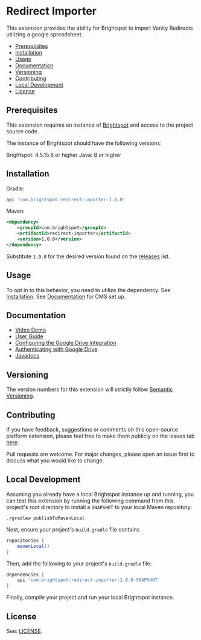 # Redirect Importer

This extension provides the ability for Brightspot to import Vanity Redirects utilizing a google spreadsheet. 

* [Prerequisites](#prerequisites)
* [Installation](#installation)
* [Usage](#usage)
* [Documentation](#documentation)
* [Versioning](#versioning)
* [Contributing](#contributing)
* [Local Development](#local-development)
* [License](#license)

## Prerequisites

This extension requires an instance of [Brightspot](https://www.brightspot.com/) and access to the project source code.

The instance of Brightspot should have the following versions:

Brightspot: 4.5.15.8 or higher
Java: 8 or higher

## Installation

Gradle:
```groovy
api 'com.brightspot:redirect-importer:1.0.0'
```

Maven:
```xml
<dependency>
    <groupId>com.brightspot</groupId>
    <artifactId>redirect-importer</artifactId>
    <version>1.0.0</version>
</dependency>
```

Substitute `1.0.0` for the desired version found on the [releases](/releases) list.

## Usage
To opt in to this behavior, you need to utilize the dependency. See [Installation](#installation). See [Documentation](#documentation) for CMS set up.

## Documentation

- [Video Demo](https://www.brightspot.com/documentation/brightspot-cms-user-guide/redirect-importer-demo)
- [User Guide](https://www.brightspot.com/documentation/brightspot-cms-user-guide/redirect-importer)
- [Configuring the Google Drive integration](https://www.brightspot.com/documentation/brightspot-integrations-guide/latest/google-drive)
- [Authenticating with Google Drive](https://www.brightspot.com/documentation/brightspot-integrations-guide/configuring-the-google-drive-integration)
- [Javadocs](https://artifactory.psdops.com/public/com/brightspot/redirect-importer/%5BRELEASE%5D/redirect-importer-%5BRELEASE%5D-javadoc.jar!/index.html)

## Versioning

The version numbers for this extension will strictly follow [Semantic Versioning](https://semver.org/).

## Contributing

If you have feedback, suggestions or comments on this open-source platform extension, please feel free to make them publicly on the issues tab [here](https://github.com/brightspot/redirect-importer/issues).

Pull requests are welcome. For major changes, please open an issue first to discuss what you would like to change.

## Local Development

Assuming you already have a local Brightspot instance up and running, you can 
test this extension by running the following command from this project's root 
directory to install a `SNAPSHOT` to your local Maven repository:

```shell
./gradlew publishToMavenLocal
```

Next, ensure your project's `build.gradle` file contains 

```groovy
repositories {
    mavenLocal()
}
```

Then, add the following to your project's `build.gradle` file:

```groovy
dependencies {
    api 'com.brightspot:redirect-importer:1.0.0-SNAPSHOT'
}
```

Finally, compile your project and run your local Brightspot instance.

## License

See: [LICENSE](LICENSE).

